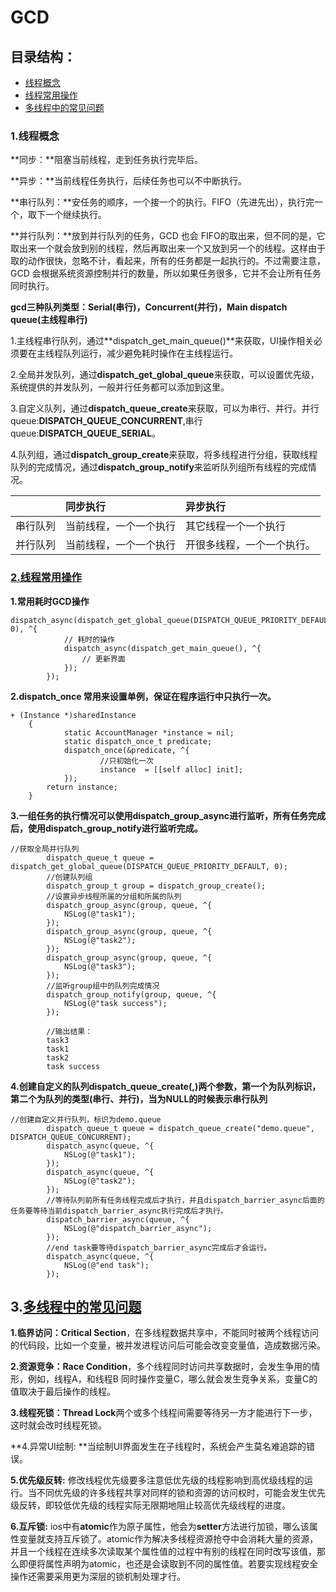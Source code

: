 # GCD

## 目录结构：

* [线程概念](/threadConcept)
* [线程常用操作](#threadCommonOpt)
* [多线程中的常见问题](#threadquestion)

### 1.线程概念

**同步：**阻塞当前线程，走到任务执行完毕后。

**异步：**当前线程任务执行，后续任务也可以不中断执行。

**串行队列：**安任务的顺序，一个接一个的执行。FIFO（先进先出），执行完一个，取下一个继续执行。

**并行队列：**放到并行队列的任务，GCD 也会 FIFO的取出来，但不同的是，它取出来一个就会放到别的线程，然后再取出来一个又放到另一个的线程。这样由于取的动作很快，忽略不计，看起来，所有的任务都是一起执行的。不过需要注意，GCD 会根据系统资源控制并行的数量，所以如果任务很多，它并不会让所有任务同时执行。

**gcd三种队列类型：Serial\(串行\)，Concurrent\(并行\)，Main dispatch queue\(主线程串行\)**

1.主线程串行队列，通过**dispatch\_get\_main\_queue\(\)**来获取，UI操作相关必须要在主线程队列运行，减少避免耗时操作在主线程运行。

2.全局并发队列，通过**dispatch\_get\_global\_queue**来获取，可以设置优先级，系统提供的并发队列，一般并行任务都可以添加到这里。

3.自定义队列，通过**dispatch\_queue\_create**来获取，可以为串行、并行。并行queue:**DISPATCH\_QUEUE\_CONCURRENT**,串行queue:**DISPATCH\_QUEUE\_SERIAL**。

4.队列组，通过**dispatch\_group\_create**来获取，将多线程进行分组，获取线程队列的完成情况，通过**dispatch\_group\_notify**来监听队列组所有线程的完成情况。

|  | 同步执行 | 异步执行 |
| :--- | :--- | :--- |
| 串行队列 | 当前线程，一个一个执行 | 其它线程一个一个执行 |
| 并行队列 | 当前线程，一个一个执行 | 开很多线程，一个一个执行。 |

### [2.线程常用操作](/threadCommonOpt)

**1.常用耗时GCD操作**

```
dispatch_async(dispatch_get_global_queue(DISPATCH_QUEUE_PRIORITY_DEFAULT, 0), ^{  
            // 耗时的操作  
            dispatch_async(dispatch_get_main_queue(), ^{  
                // 更新界面  
            });  
        });
```

**2.dispatch\_once 常用来设置单例，保证在程序运行中只执行一次。**

```
+ (Instance *)sharedInstance  
    {  
            static AccountManager *instance = nil;  
            static dispatch_once_t predicate;  
            dispatch_once(&predicate, ^{  
                    //只初始化一次
                    instance  = [[self alloc] init];   
            });  
        return instance;  
    }
```

**3.一组任务的执行情况可以使用dispatch\_group\_async进行监听，所有任务完成后，使用dispatch\_group\_notify进行监听完成。**

```
//获取全局并行队列
        dispatch_queue_t queue = dispatch_get_global_queue(DISPATCH_QUEUE_PRIORITY_DEFAULT, 0);
        //创建队列组
        dispatch_group_t group = dispatch_group_create();
        //设置异步线程所属的分组和所属的队列
        dispatch_group_async(group, queue, ^{
            NSLog(@"task1");
        });
        dispatch_group_async(group, queue, ^{
            NSLog(@"task2");
        });
        dispatch_group_async(group, queue, ^{
            NSLog(@"task3");
        });
        //监听group组中的队列完成情况
        dispatch_group_notify(group, queue, ^{
            NSLog(@"task success");
        });

        //输出结果：
        task3
        task1
        task2
        task success
```

**4.创建自定义的队列dispatch\_queue\_create\(,\)两个参数，第一个为队列标识，第二个为队列的类型\(串行、并行\)，当为NULL的时候表示串行队列**

```
//创建自定义并行队列，标识为demo.queue
        dispatch_queue_t queue = dispatch_queue_create("demo.queue", DISPATCH_QUEUE_CONCURRENT);
        dispatch_async(queue, ^{
            NSLog(@"task1");
        });
        dispatch_async(queue, ^{
            NSLog(@"task2");
        });
        //等待队列前所有任务线程完成后才执行，并且dispatch_barrier_async后面的任务要等待当前dispatch_barrier_async执行完成后才执行。
        dispatch_barrier_async(queue, ^{
            NSLog(@"dispatch_barrier_async");
        });
        //end task要等待dispatch_barrier_async完成后才会运行。
        dispatch_async(queue, ^{
            NSLog(@"end task");
        });
```

## 3.[多线程中的常见问题](/threadquestion)

**1.临界访问：Critical Section**，在多线程数据共享中，不能同时被两个线程访问的代码段，比如一个变量，被并发进程访问后可能会改变变量值，造成数据污染。

**2.资源竞争：Race Condition**，多个线程同时访问共享数据时，会发生争用的情形，例如，线程A，和线程B 同时操作变量C，哪么就会发生竞争关系，变量C的值取决于最后操作的线程。

**3.线程死锁：Thread Lock**两个或多个线程间需要等待另一方才能进行下一步，这时就会改时线程死锁。

**4.异常UI绘制: **当绘制UI界面发生在子线程时，系统会产生莫名难追踪的错误。

**5.优先级反转:** 修改线程优先级要多注意低优先级的线程影响到高优级线程的运行。当不同优先级的许多线程共享对同样的锁和资源的访问权时，可能会发生优先级反转，即较低优先级的线程实际无限期地阻止较高优先级线程的进度。

**6.互斥锁:** ios中有**atomic**作为原子属性，他会为**setter**方法进行加锁，哪么该属性变量就支持互斥锁了。atomic作为解决多线程资源抢夺中会消耗大量的资源，并且一个线程在连续多次读取某个属性值的过程中有别的线程在同时改写该值，那么即便将属性声明为atomic，也还是会读取到不同的属性值。若要实现线程安全操作还需要采用更为深层的锁机制处理才行。

